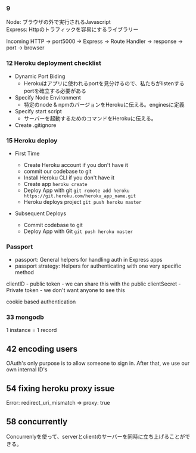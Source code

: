 ### 9
Node: ブラウザの外で実行されるJavascript  
Express: Httpのトラフィックを容易にするライブラリー  

Incoming HTTP -> port5000 -> Express -> Route Handler -> response -> port -> browser

### 12 Heroku deployment checklist

- Dynamic Port Biding
    - Herokuはアプリに使われるportを見分けるので、私たちがlistenするportを確立する必要がある
- Specify Node Environment
    - 特定のnode & npmのバージョンをHerokuに伝える。enginesに定義
- Specify start script
    - サーバーを起動するためのコマンドをHerokuに伝える。
- Create .gitignore

### 15 Heroku deploy
- First Time
  - Create Heroku account if you don't have it
  - commit our codebase to git
  - Install Heroku CLI if you don't have it
  - Create app `heroku create`
  - Deploy App with git `git remote add heroku https://git.heroku.com/heroku_app_name.git`
  - Heroku deploys project `git push heroku master`

- Subsequent Deploys
  - Commit codebase to git
  - Deploy App with Git `git push heroku master`

### Passport
- passport: General helpers for handling auth in Express apps
- passport strategy: Helpers for authenticating with one very specific method


clientID - public token - we can share this with the public
clientSecret - Private token - we don't want anyone to see this

cookie based authentication

### 33 mongodb
1 instance = 1 record

## 42 encoding users

OAuth's only purpose is to allow someone to sign in. After that, we use our own internal ID's

## 54 fixing heroku proxy issue
Error: redirect_uri_mismatch
=> proxy: true

## 58 concurrently
Concurrenlyを使って、serverとclientのサーバーを同時に立ち上げることができる。